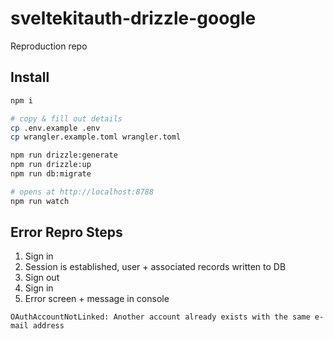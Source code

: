 # sveltekitauth-drizzle-google

Reproduction repo

## Install

```bash
npm i

# copy & fill out details
cp .env.example .env
cp wrangler.example.toml wrangler.toml

npm run drizzle:generate
npm run drizzle:up
npm run db:migrate

# opens at http://localhost:8788
npm run watch
```

## Error Repro Steps

1. Sign in
2. Session is established, user + associated records written to DB
3. Sign out
4. Sign in
5. Error screen + message in console

```
OAuthAccountNotLinked: Another account already exists with the same e-mail address
```
